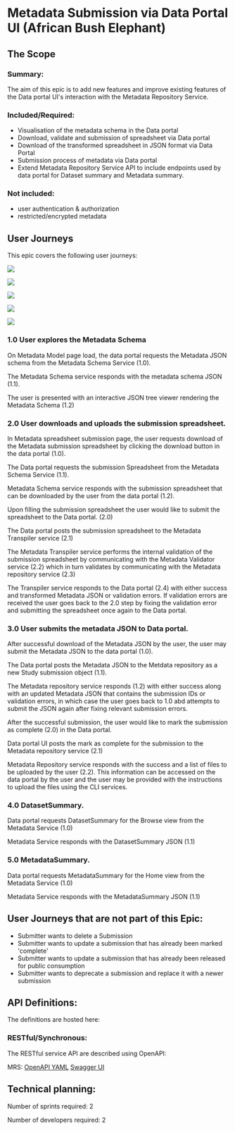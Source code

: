# Metadata Submission via Data Portal UI (African Bush Elephant)

## The Scope

### Summary:

The aim of this epic is to add new features and improve existing features of the Data portal UI's interaction with the Metadata Repository Service.

### Included/Required:

- Visualisation of the metadata schema in the Data portal
- Download, validate and submission of spreadsheet via Data portal
- Download of the transformed spreadsheet in JSON format via Data Portal
- Submission process of metadata via Data portal
- Extend Metadata Repository Service API to include endpoints used by data portal for
  Dataset summary and Metadata summary.

### Not included:

- user authentication & authorization
- restricted/encrypted metadata

## User Journeys

This epic covers the following user journeys:

![](user_journey_metadata_schema_visualisation.jpg)

![](user_journey_excel_download_and_upload.jpg)

![](user_journey_metadata_upload.jpg)

![](user_journey_dataset_summary_API.jpg)

![](user_journey_metadata_summary_API.jpg)

### 1.0 User explores the Metadata Schema

On Metadata Model page load, the data portal requests the Metadata JSON schema from the Metadata Schema Service (1.0).

The Metadata Schema service responds with the metadata schema JSON (1.1).

The user is presented with an interactive JSON tree viewer rendering the Metadata Schema (1.2)

### 2.0 User downloads and uploads the submission spreadsheet.

In Metadata spreadsheet submission page, the user requests download of the Metadata submission spreadsheet by clicking the download button in the data portal (1.0).

The Data portal requests the submission Spreadsheet from the Metadata Schema Service (1.1).

Metadata Schema service responds with the submission spreadsheet that can be downloaded by the user from the data portal (1.2).

Upon filling the submission spreadsheet the user would like to submit the spreadsheet to the Data portal. (2.0)

The Data portal posts the submission spreadsheet to the Metadata Transpiler service (2.1)

The Metadata Transpiler service performs the internal validation of the submission spreadsheet by communicating with the Metadata Validator service (2.2) which in turn validates by communicating with the Metadata repository service (2.3)

The Transpiler service responds to the Data portal (2.4) with either success and transformed Metadata JSON or validation errors. If validation errors are received the user goes back to the 2.0 step by fixing the validation error and submitting the spreadsheet once again to the Data portal.

### 3.0 User submits the metadata JSON to Data portal.

After successful download of the Metadata JSON by the user, the user may submit the Metadata JSON to the data portal (1.0).

The Data portal posts the Metadata JSON to the Metdata repository as a new Study submission object (1.1).

The Metadata repository service responds (1.2) with either success along with an updated Metadata JSON that contains the submission IDs or validation errors, in which case the user goes back to 1.0 abd attempts to submit the JSON again after fixing relevant submission errors.

After the successful submission, the user would like to mark the submission as complete (2.0) in the Data portal.

Data portal UI posts the mark as complete for the submission to the Metadata repository service (2.1)

Metadata Repository service responds with the success and a list of files to be uploaded by the user (2.2). This information can be accessed on the data portal by the user and the user may be provided with the instructions to upload the files using the CLI services.

### 4.0 DatasetSummary.

Data portal requests DatasetSummary for the Browse view from the Metadata Service (1.0)

Metadata Service responds with the DatasetSummary JSON (1.1)

### 5.0 MetadataSummary.

Data portal requests MetadataSummary for the Home view from the Metadata Service (1.0)

Metadata Service responds with the MetadataSummary JSON (1.1)

## User Journeys that are not part of this Epic:

- Submitter wants to delete a Submission
- Submitter wants to update a submission that has already been marked 'complete'
- Submitter wants to update a submission that has already been released for public consumption
- Submitter wants to deprecate a submission and replace it with a newer submission

## API Definitions:

The definitions are hosted here:

### RESTful/Synchronous:

The RESTful service API are described using OpenAPI:

MRS: [OpenAPI YAML](api_definitions/rest/metadata_repository.yaml) [Swagger UI](https://editor.swagger.io/?url=https://raw.githubusercontent.com/ghga-de/epic-docs/cdadcf3a2926c0f564fec9c89052d43ce4eb423f/11_african-bush-elephant/api_definitions/rest/metadata_repository.yaml)

## Technical planning:

Number of sprints required: 2

Number of developers required: 2
